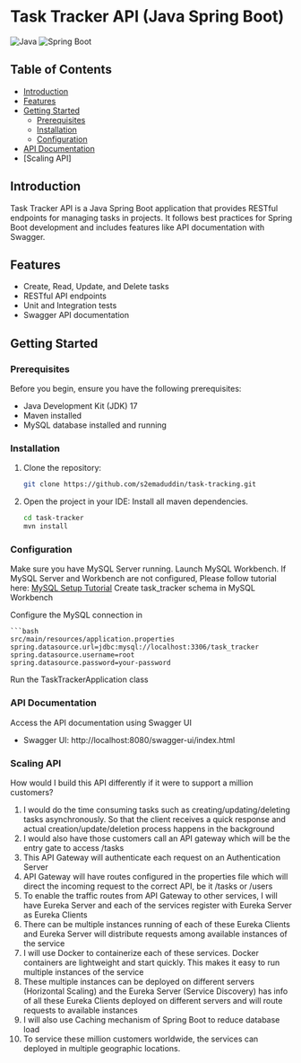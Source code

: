 # Task Tracker API (Java Spring Boot)

![Java](https://img.shields.io/badge/Java-17-orange.svg)
![Spring Boot](https://img.shields.io/badge/Spring%20Boot-3.2.0-green.svg)

## Table of Contents

- [Introduction](#introduction)
- [Features](#features)
- [Getting Started](#getting-started)
  - [Prerequisites](#prerequisites)
  - [Installation](#installation)
  - [Configuration](#configuration)
- [API Documentation](#api-documentation)
- [Scaling API]

## Introduction

Task Tracker API is a Java Spring Boot application that provides RESTful endpoints for managing tasks in projects. It follows best practices for Spring Boot development and includes features like API documentation with Swagger.

## Features

- Create, Read, Update, and Delete tasks
- RESTful API endpoints
- Unit and Integration tests
- Swagger API documentation

## Getting Started

### Prerequisites

Before you begin, ensure you have the following prerequisites:

- Java Development Kit (JDK) 17
- Maven installed
- MySQL database installed and running

### Installation

1. Clone the repository:

   ```bash
   git clone https://github.com/s2emaduddin/task-tracking.git
2. Open the project in your IDE:
   Install all maven dependencies.
   ```bash
   cd task-tracker
   mvn install

### Configuration
Make sure you have MySQL Server running.
Launch MySQL Workbench.
If MySQL Server and Workbench are not configured, 
Please follow tutorial here: [MySQL Setup Tutorial](https://www.simplilearn.com/tutorials/mysql-tutorial/mysql-workbench-installation)
Create task_tracker schema in MySQL Workbench 

Configure the MySQL connection in 

    ```bash
    src/main/resources/application.properties
    spring.datasource.url=jdbc:mysql://localhost:3306/task_tracker
    spring.datasource.username=root
    spring.datasource.password=your-password

Run the TaskTrackerApplication class



### API Documentation
Access the API documentation using Swagger UI

- Swagger UI: http://localhost:8080/swagger-ui/index.html


### Scaling API
How would I build this API differently if it were to support a million customers?

1. I would do the time consuming tasks such as creating/updating/deleting tasks asynchronously. So that the client receives a quick response and actual creation/update/deletion process happens in the background
2. I would also have those customers call an API gateway which will be the entry gate to access /tasks
3. This API Gateway will authenticate each request on an Authentication Server
4. API Gateway will have routes configured in the properties file which will direct the incoming request to the correct API, be it /tasks or /users
5. To enable the traffic routes from API Gateway to other services, I will have Eureka Server and each of the services register with Eureka Server as Eureka Clients
6. There can be multiple instances running of each of these Eureka Clients and Eureka Server will distribute requests among available instances of the service
7. I will use Docker to containerize each of these services. Docker containers are lightweight and start quickly. This makes it easy to run multiple instances of the service
8. These multiple instances can be deployed on different servers (Horizontal Scaling) and the Eureka Server (Service Discovery) has info of all these Eureka Clients deployed on different servers and will route requests to available instances
9. I will also use Caching mechanism of Spring Boot to reduce database load
10. To service these million customers worldwide, the services can deployed in multiple geographic locations.
